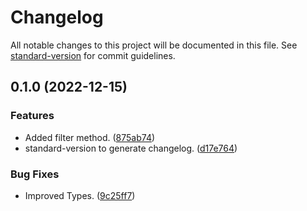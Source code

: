 # Changelog

All notable changes to this project will be documented in this file. See [standard-version](https://github.com/conventional-changelog/standard-version) for commit guidelines.

## 0.1.0 (2022-12-15)


### Features

* Added filter method. ([875ab74](https://github.com/LzpTec/concurrency/commit/875ab74010cc9d354186c880d4a0d4fa67c170a2))
* standard-version to generate changelog. ([d17e764](https://github.com/LzpTec/concurrency/commit/d17e76430bf804ae6a545e52bf40cfe85607d179))


### Bug Fixes

* Improved Types. ([9c25ff7](https://github.com/LzpTec/concurrency/commit/9c25ff743f48791555c07a992b8373422010f1e3))
